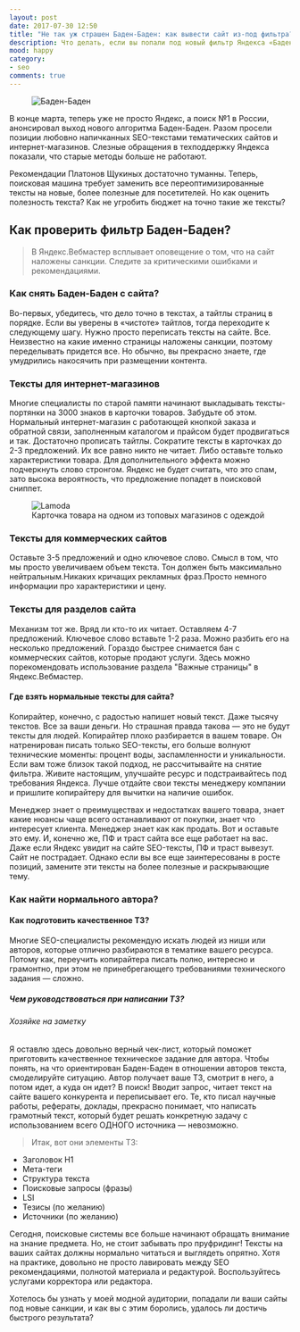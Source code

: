 ```yaml
---
layout: post
date: 2017-07-30 12:50
title: "Не так уж страшен Баден-Баден: как вывести сайт из-под фильтра?"
description: Что делать, если вы попали под новый фильтр Яндекса «Баден-Баден»? Как проверить его наличие на сайте? Практические рекомендации для владельцев сайтов.
mood: happy
category:
- seo
comments: true
---
```


<figure>
    <img src="http://dubkov.xyz/assets/img/baden-baden.png" alt="Баден-Баден" />
</figure>

В конце марта, теперь уже не просто Яндекс, а поиск №1 в России, анонсировал выход нового алгоритма Баден-Баден. Разом просели позиции любовно напичканных SEO-текстами тематических сайтов и интернет-магазинов. Слезные обращения в техподдержку Яндекса показали, что старые методы больше не работают.

<!--more-->

Рекомендации Платонов Щукиных достаточно туманны. Теперь, поисковая машина требует заменить все переоптимизированные тексты на новые, более полезные для посетителей. Но как оценить полезность текста? Как не угробить бюджет на точно такие же тексты?

## Как проверить фильтр Баден-Баден?

>В Яндекс.Вебмастер всплывает оповещение о том, что на сайт наложены санкции. Следите за критическими ошибками и рекомендациями.

### Как снять Баден-Баден с сайта?

Во-первых, убедитесь, что дело точно в текстах, а тайтлы страниц в порядке. Если вы уверены в «чистоте» тайтлов, тогда переходите к следующему шагу. Нужно просто переписать тексты на сайте. Все. 
Неизвестно на какие именно страницы наложены санкции, поэтому переделывать придется все. Но обычно, вы прекрасно знаете, где умудрились накосячить при размещении контента.

### Тексты для интернет-магазинов

Многие специалисты по старой памяти начинают выкладывать тексты-портянки на 3000 знаков в карточки товаров. Забудьте об этом. Нормальный интернет-магазин с работающей кнопкой заказа и обратной связи, заполненным каталогом и прайсом будет продвигаться и так. 
Достаточно прописать тайтлы. Сократите тексты в карточках до 2-3 предложений. Их все равно никто не читает. Либо оставьте только характеристики товара. 
Для дополнительного эффекта можно подчеркнуть слово стронгом. Яндекс не будет считать, что это спам, зато высока вероятность, что предложение попадет в поисковой сниппет.

<figure>
    <img src="http://dubkov.xyz/assets/img/lamoda.png" alt="Lamoda" />
    <figcaption>Карточка товара на одном из топовых магазинов с одеждой</figcaption>
</figure>

### Тексты для коммерческих сайтов

Оставьте 3-5 предложений и одно ключевое слово. Смысл в том, что мы просто увеличиваем объем текста. Тон должен быть максимально нейтральным.Никаких кричащих рекламных фраз.Просто немного информации про характеристики и цену.

### Тексты для разделов сайта

Механизм тот же. Вряд ли кто-то их читает. Оставляем 4-7 предложений. Ключевое слово вставьте 1-2 раза. Можно разбить его на несколько предложений. 
Гораздо быстрее снимается бан с коммерческих сайтов, которые продают услуги. Здесь можно порекомендовать использование раздела "Важные страницы" в Яндекс.Вебмастер.

#### Где взять нормальные тексты для сайта?

Копирайтер, конечно, с радостью напишет новый текст. Даже тысячу текстов. Все за ваши деньги. Но страшная правда такова — это не будут тексты для людей. Копирайтер плохо разбирается в вашем товаре. Он натренирован писать только SEO-тексты, его больше волнуют технические моменты: процент воды, заспамленности и уникальности.
Если вам тоже близок такой подход, не рассчитывайте на снятие фильтра. Живите настоящим, улучшайте ресурс и подстраивайтесь под требования Яндекса. Лучше отдайте свои тексты менеджеру компании и пришлите копирайтеру для вычитки на наличие ошибок. 

Менеджер знает о преимуществах и недостатках вашего товара, знает какие нюансы чаще всего останавливают от покупки, знает что интересует клиента. Менеджер знает как как продать. Вот и оставьте это ему.
И, конечно же, ПФ и траст сайта все еще работает на вас. Даже если Яндекс увидит на сайте SEO-тексты, ПФ и траст вывезут. Сайт не пострадает. Однако если вы все еще заинтересованы в росте позиций, замените эти тексты на более полезные и раскрывающие тему. 

### Как найти нормального автора?

#### Как подготовить качественное ТЗ?

Многие SEO-специалисты рекомендую искать людей из ниши или авторов, которые отлично разбираются в тематике вашего ресурса. Потому как, переучить копирайтера писать полно, интересно и грамонтно, при этом не принебрегающего требованиями технического задания — сложно.

##### Чем руководствоваться при написании ТЗ?
###### Хозяйке на заметку

Я оставлю здесь довольно верный чек-лист, который поможет приготовить качественное техническое задание для автора. Чтобы понять, на что ориентирован Баден-Баден в отношении авторов текста, смоделируйте ситуацию. Автор получает ваше ТЗ, смотрит в него, а потом идет, а куда он идет? В поиск! Вводит запрос, читает текст на сайте вашего конкурента и переписывает его.
Те, кто писал научные работы, рефераты, доклады, прекрасно понимает, что написать грамотный текст, который будет решать конкретную задачу с использованием всего ОДНОГО источника — невозможно.

>Итак, вот они элементы ТЗ:

* Заголовок H1
* Мета-теги
* Структура текста
* Поисковые запросы (фразы)
* LSI
* Тезисы (по желанию)
* Источники (по желанию)

Сегодня, поисковые системы все больше начинают обращать внимание на знание предмета. Но, не стоит забывать про пруфридинг! Тексты на ваших сайтах должны нормально читаться и выглядеть опрятно.
Хотя на практике, довольно не просто лавировать между SEO рекомендациями, полнотой материала и редактурой. Воспользуйтесь услугами корректора или редактора.

Хотелось бы узнать у моей модной аудитории, попадали ли ваши сайты под новые санкции, и как вы с этим боролись, удалось ли достичь быстрого результата?

